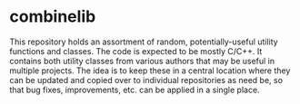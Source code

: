 # combinelib

This repository holds an assortment of random, potentially-useful utility functions and classes.  The code is expected to be mostly C/C++.  It contains both utility classes from various authors that may be useful in multiple projects.  The idea is to keep these in a central location where they can be updated and copied over to individual repositories as need be, so that bug fixes, improvements, etc. can be applied in a single place.
